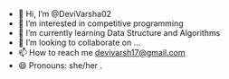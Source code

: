 - 👋 Hi, I’m @DeviVarsha02
- 👀 I’m interested in competitive programming
- 🌱 I’m currently learning Data Structure and Algorithms
- 💞️ I’m looking to collaborate on ...
- 📫 How to reach me devivarsh17@gmail.com
- 😄 Pronouns: she/her
.

<!---
DeviVarsha02/DeviVarsha02 is a ✨ special ✨ repository because its `README.md` (this file) appears on your GitHub profile.
You can click the Preview link to take a look at your changes.
--->
